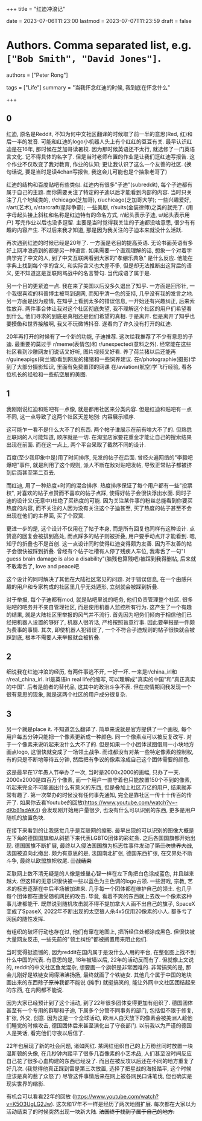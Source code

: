 +++
title = "红迪冲浪记"

date = 2023-07-06T11:23:00
lastmod = 2023-07-07T11:23:59
draft = false

# Authors. Comma separated list, e.g. `["Bob Smith", "David Jones"]`.
authors = ["Peter Rong"]

tags = ["Life"]
summary = "当我怀念红迪的时候, 我到底在怀念什么"

+++

## 0 

红迪, 原名是Reddit, 不知为何中文社区翻译的时候取了前一半的意思(Red, 红)和后一半的发音. 可能和红迪的logo小机器人头上有个红红的豆豆有关.
最早认识红迪是在16年, 那时候在芝加哥读暑校. 
因为那时候英语还不太行, 就选修了一门英语言文化. 记不得具体的名字了.
但是当时老师布置的作业是让我们逛红迪写报告.
这个作业不仅改变了我对教育, 作业的认知; 更让我认识了这么一个友善的社区. 
(换句话说, 要是当时是读4chan写报告, 我这会儿可能也是个抽象老哥了)

红迪的结构和百度贴吧有些类似. 红迪内有很多"子迪"(subreddit), 每个子迪都有属于自己的主题.
而你需要关注了特定的子迪以后才能看到内部的内容. 
当时只关注了几个地域类的, r/chicago(芝加哥), r/uchicago(芝加哥大学); 一些兴趣爱好, r/art(艺术), r/starcraft(星际争霸); 一些美剧, r/suits(金装律师)之类的就完了.
(用字母起头接上斜杠和名称是红迪特有的命名方式, r/起头表示子迪, u/起头表示用户)
写完作业以后也没多逗留. 主要是当时觉得我关注的子迪都没啥意思, 很少有有趣的内容产生.
不过后来我才知道, 那是因为我关注的子迪本来就没什么活跃.

再次遇到红迪的时候已经是20年了.
一方面是老目的提高英语. 无论书面英语有多好上网冲浪遇到的都是另一种语言.
如果需要一个直观理解的话, 想象一个对着字典学完了中文的人, 到了中文互联网看到大家的"孝绷乐典急" 是什么反应. 他能在字典上找到每个字的含义, 和实际含义也大差不多, 但是却无法推断出这背后的语义, 更不知道这是互联网骂战中的名言警句. 当代成语了属于是.

另一个目的更紧迫一点. 我在来了美国以后没多久退出了知乎.
一方面是回形针, 一个我很喜欢的科普博主被骂到退网, 而知乎清一色的支持, 几乎没有我的发言之地.
另一方面是因为疫情, 在知乎上看到太多的错误信息, 一开始还有兴趣纠正, 后来索性放弃.
两件事合体让我对这个社区彻底失望, 我不理解这个社区的用户们希望看到什么, 他们寻求的到底是真相还是他们希望的真相. 于是离开.
但是离开了知乎也要~~摸鱼~~和世界接触啊, 我又不玩微博抖音.
遂看向了许久没有打开的红迪.

20年再打开的时候有了一个新的功能, 子迪推荐.
这次给我推荐了不少有意思的子迪. 最重要的莫过于 r/meme(表情包)和 r/unexpected(意料之外).
经常能在这些社区看到沙雕网友们说话又好听, 图片视频又好看.
养了荷兰猪以后还能再r/guineapigs(荷兰猪)看到网友的猪猪和一些饲养建议.
在r/photographie(摄影)学到了大部分摄影知识, 里面有免费置顶的网课
在/aviation(航空)学飞行经验, 看各位机长的经验和一些航空展的美图.

## 1

我刚刚说红迪和贴吧有一点像, 就是都用社区来分类内容. 
但是红迪和贴吧有一点不同, 这一点导致了这两个社区天差地别: 内容展示顺序.

这可能乍一看不是什么大不了的东西. 两个帖子谁展示在前有啥大不了的.
但熟悉互联网的人可能知道, 顺序就是一切. 在淘宝店家要花重金才能让自己的搜索结果出现在前面.
而在这一点上, 两个平台采取了截然不同的设计.

百度(至少我印象中是)用了时间排序, 先发的帖子在后面. 
曾经火遍网络的"李毅吧爆吧"事件, 就是利用了这个规则, 派人不断在敌对贴吧发帖, 导致正常贴子都被挤到后面甚至第二页去.

而红迪, 用了一种热度+时间的混合排序.
热度排序保证了每个用户都有一些"投票权", 对喜欢的帖子点赞而不喜欢的帖子点踩, 使得好帖子会很快浮出水面.
同时子迪的设计又(无意中)杜绝了买热度的可能.
因为关注某件事的粉丝总能看到你要买热度的内容, 而不关注的人因为没有关注这个子迪甚至, 买了热度的帖子甚至不会出现在他们的主界面, 买了个寂寞.

更进一步的是, 这个设计不仅用在了帖子本身, 而是所有回复也同样有这种设计.
点赞高的回复会被排到高处, 而点踩多的帖子则被折叠, 用户要手动点开才能看到. 嗯, 知乎的折叠也不是首创.
这一点设计同时使得红迪变得颇为友善.
因为不友善的帖子会很快被踩到折叠. 
曾经有个帖子吐槽有人停了残疾人车位, 我毒舌了一句"I guess brain damage is also a disability"(脑残也算残吧)被踩到我得删帖, 后来就不敢毒舌了, love and peace吧.

这个设计的同时解决了其他在大陆社区常见的问题.
对于错误信息, 在一个由感兴趣的用户和专家构成的社区里几乎无处遁形, 立刻就会被踩到折叠.

对于举报, 每个子迪都有mod, 就是贴吧里说的吧务, 他们负责管理整个社区.
很多贴吧的吧务并不亲自管理社区, 而是使用机器人监控所有行为. 
这产生了一个有趣的结果, 就是大陆社区里举报的风气并不流行. 
首先因为吧务们倾向于相信他们已经把机器人设置的够好了, 机器人很听话, 严格按照旨意行事. 因此要举报是一件颇为费事的事情.
其次, 即使机器人犯错误了, 一个不符合子迪规则的帖子很快就会被踩到底, 根本不需要人来举报就会被折叠.

## 2

细说我在红迪冲浪的经历, 有两件事逃不开, 一好一坏.
一来是r/china_irl和 r/real_china_irl.
irl是英语in real life的缩写, 可以理解成"真实的中国"和"真正真实的中国".
后者是前者的替代品, 这其中的政治斗争不表.
但在疫情期间我发现一个很有意思的现象, 就是这两个社区的用户成分很复杂.

## 3

另一个就是place it. 不知道怎么翻译了.
简单来说就是官方提供了一个画板, 每个用户每五分钟只能把一个像素更新成一种颜色. 同一个像素点可以被反复改写. 
对于一个像素来说听起来没什么大不了的.
但是如果一个小团体试图借用一小块地方画点logo, 这很快就变成了一场领土战争.
而谁都没有对某一些特定像素的控制权, 有的只是不断地等待五分钟, 然后把有争议的像素涂成自己这个团体需要的颜色.

这是最早在17年愚人节举办了一次, 当时是2000x2000的画幅, 只办了一天.
2000x2000是四百万个像素, 而一个用户一直守着也只能放置150个不到的像素, 听起来完全不可能画出什么有意义的东西, 但是叠加上社区万亿的用户, 结果就非常有趣了.
第一次举办的时候没有任何事先通知, 完全是靠社区一传十十传百的传开了. 
如果你去看Youtube的回放(https://www.youtube.com/watch?v=-dKb81sdAK4) 会发现刚开始用户量很少, 也没有什么可以识别的东西, 更多是用户随机的放置色块.

在接下来看到的让我感觉几乎是互联网的缩影.
最早出现的可以识别的图像大概是左下角的德国国旗和从斜插下来代表LGBTQ团体的彩虹条.
之后各国国旗都开始出现.
德国国旗不断扩展, 最终以入侵法国国旗为标志性事件发动了~~第三次世界大战~~, 法国被迫向北撤出.
颇为有意思的是, 法国南北扩张, 德国东西扩张, 在交界处不断斗争, 最终以欧盟旗帜收尾. ~~三战结束~~

互联网上数不清无疑是的人像是蜂巢心智一样在左下角把白色涂成蓝色, 并且越来越大.
但这样的无意识很快被一些以蓝色为主色调的logo占领. 
一些游戏, 宗教, 艺术的标志逐渐在中后半场被加进来.
几乎每一个团体都在维护自己的领土. 也几乎每个团体都在遭受随机网民的攻击.
毕竟, 看着不爽的东西就上去改一个像素这种事儿谁都能干.
既然说到随机攻击就不得不提加拿大人画不出自己的旗子, SpaceX变成了SpaseX, 2022年不断出现的太空狼人杀4x5仅用20像素的小人.
都多亏了网民的随性发挥.

有组织的破坏行动也存在过, 他们有窜在地图上, 把所经住处都涂成黑色.
但很快被大量网友反击, 一些先前的"领土纠纷"都被搁置用来阻止他们.

当时觉得挺遗憾的, 因为reddit在国内属于是没什么人用的平台, 在整张图上找不到什么中国的代表.
有意思的是, 18年被墙以后, 22年的活动反而有了.
但就像上文说的, reddit的中文社区鱼龙混杂, 想要画一个旗帜是非常困难的.
非常搞笑的是, 那会儿刚好是铁链女闹得沸沸扬扬, 最终就画了个铁链女.
其他几个属于中国的地块画出来的东西~~除了原神~~我都不能说 (摊手)
就挺搞笑的, 能让外网中文社区团结起来的东西, 在内网都不能说.

因为大家已经预计到了这个活动, 到了22年很多团体变得更加有组织了.
德国团体甚至有一个专用的群聊和子迪, 下属多个分管不同事务的部门, 包括但不限于修复, 扩张, 外交, 创意.
因为这是一个全球活动, 欧洲人白天放下的像素会被美洲人趁他们睡觉的时候攻击, 德国团体后来甚至演化出了守夜部门.
以前我以为严谨的德国人是笑话, 看完他们守夜以后信了.

22年也展现了新的社会问题, 诸如网红.
某网红组织自己的上万粉丝同时放置一块温斯顿的头像, 在几秒钟内踏平了很多几百像素的小艺术品, 人们甚至没时间反应自己花了很多心血构建的东西已经没了.
而且在被反攻以后还在不同的地方重复了好几次.
(我觉得他真正踩到雷是第三次放置, 选择了把星战的海报踏平, 这个时候 应该是真的惹了众怒了)
尽管这件事情后来在网上被各网民口诛笔伐, 但也确实是现实世界的缩影. 

有机会可以看看22年的回放 (https://www.youtube.com/watch?v=K5O3UgLG2Jw). 
这次和17年不一样是经历了两次地图扩展. 每次都在大家以为活动结束了的时候突然出现一块新大陆.
~~法国终于找到了属于自己的地方.~~





